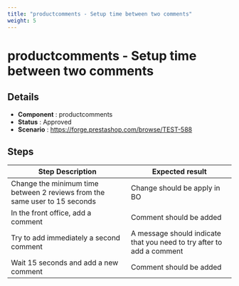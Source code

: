 ```yaml
---
title: "productcomments - Setup time between two comments"
weight: 5
---
```


# productcomments - Setup time between two comments
## Details
* **Component** : productcomments
* **Status** : Approved
* **Scenario** : https://forge.prestashop.com/browse/TEST-588

## Steps
| Step Description | Expected result |
| ----- | ----- |
| Change the minimum time between 2 reviews from the same user to 15 seconds | Change should be apply in BO |
| In the front office, add a comment | Comment should be added |
| Try to add immediately a second comment | A message should indicate that you need to try after to add a comment |
| Wait 15 seconds and add a new comment | Comment should be added |